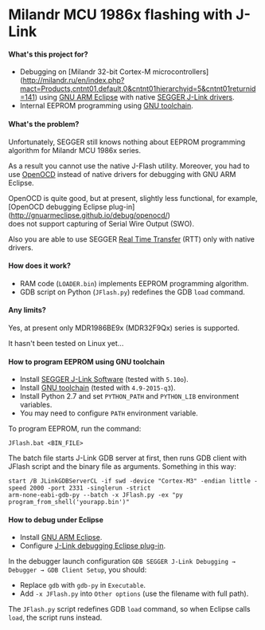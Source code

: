 # Milandr MCU 1986x flashing with J-Link

#### What's this project for?

- Debugging on [Milandr 32-bit Cortex-М microcontrollers]
(http://milandr.ru/en/index.php?mact=Products,cntnt01,default,0&cntnt01hierarchyid=5&cntnt01returnid=141)
using [GNU ARM Eclipse](http://gnuarmeclipse.github.io/)
with native [SEGGER J-Link drivers](https://www.segger.com/jlink-software.html).
- Internal EEPROM programming using [GNU toolchain](https://launchpad.net/gcc-arm-embedded).

#### What's the problem?

Unfortunately, SEGGER still knows nothing about EEPROM programming algorithm for Milandr MCU 1986x series.

As a result you cannot use the native J-Flash utility. Moreover, you had to use [OpenOCD](http://openocd.org/)
instead of native drivers for debugging with GNU ARM Eclipse.

OpenOCD is quite good, but at present, slightly less functional, for example, [OpenOCD debugging Eclipse plug-in]
(http://gnuarmeclipse.github.io/debug/openocd/)<br>
does not support capturing of Serial Wire Output (SWO).

Also you are able to use SEGGER [Real Time Transfer](https://www.segger.com/jlink-rtt.html) (RTT)
only with native drivers.

#### How does it work?

- RAM code (`LOADER.bin`) implements EEPROM programming algorithm.
- GDB script on Python (`JFlash.py`) redefines the GDB `load` command.

#### Any limits?

Yes, at present only MDR1986BE9x (MDR32F9Qx) series is supported.

It hasn't been tested on Linux yet...

#### How to program EEPROM using GNU toolchain

- Install [SEGGER J-Link Software](https://www.segger.com/jlink-software.html) (tested with `5.10o`).
- Install [GNU toolchain](https://launchpad.net/gcc-arm-embedded) (tested with `4.9-2015-q3`).
- Install Python 2.7 and set `PYTHON_PATH` and `PYTHON_LIB` environment variables.
- You may need to configure `PATH` environment variable.

To program EEPROM, run the command:
```
JFlash.bat <BIN_FILE>
```
The batch file starts J-Link GDB server at first, then runs GDB client with JFlash script
and the binary file as arguments. Something in this way:
```
start /B JLinkGDBServerCL -if swd -device "Cortex-M3" -endian little -speed 2000 -port 2331 -singlerun -strict
arm-none-eabi-gdb-py --batch -x JFlash.py -ex "py program_from_shell('yourapp.bin')"
```

#### How to debug under Eclipse

- Install [GNU ARM Eclipse](http://gnuarmeclipse.github.io/install/).
- Configure [J-Link debugging Eclipse plug-in](http://gnuarmeclipse.github.io/debug/jlink/).

In the debugger launch configuration `GDB SEGGER J-Link Debugging → Debugger → GDB Client Setup`, you should:
- Replace `gdb` with `gdb-py` in `Executable`.
- Add `-x JFlash.py` into `Other options` (use the filename with full path).

The `JFlash.py` script redefines GDB `load` command, so when Eclipse calls `load`, the script runs instead.
